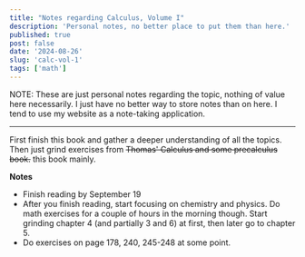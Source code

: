 ```yaml
---
title: "Notes regarding Calculus, Volume I"
description: 'Personal notes, no better place to put them than here.'
published: true
post: false
date: '2024-08-26'
slug: 'calc-vol-1'
tags: ['math']
---
```


NOTE: These are just personal notes regarding the topic, nothing of value here necessarily. I just have no better way to store notes than on here. I tend to use my website as a note-taking application.

___

First finish this book and gather a deeper understanding of all the topics. Then just grind exercises from ~~Thomas' Calculus and some precalculus book.~~ this book mainly.

**Notes**
- Finish reading by September 19
- After you finish reading, start focusing on chemistry and physics. Do math exercises for a couple of hours in the morning though. Start grinding chapter 4 (and partially 3 and 6) at first, then later go to chapter 5.
- Do exercises on page 178, 240, 245-248 at some point.
